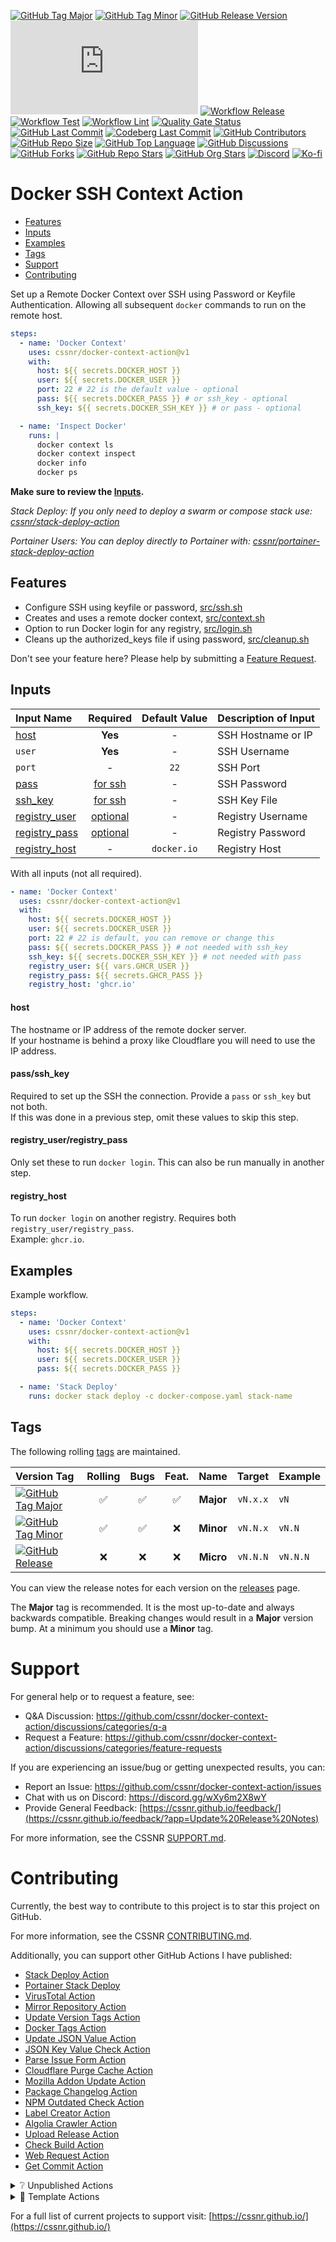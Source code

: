 [![GitHub Tag Major](https://img.shields.io/github/v/tag/cssnr/docker-context-action?sort=semver&filter=!v*.*&logo=git&logoColor=white&labelColor=585858&label=%20)](https://github.com/cssnr/docker-context-action/tags)
[![GitHub Tag Minor](https://img.shields.io/github/v/tag/cssnr/docker-context-action?sort=semver&filter=!v*.*.*&logo=git&logoColor=white&labelColor=585858&label=%20)](https://github.com/cssnr/docker-context-action/releases)
[![GitHub Release Version](https://img.shields.io/github/v/release/cssnr/docker-context-action?logo=git&logoColor=white&labelColor=585858&label=%20)](https://github.com/cssnr/docker-context-action/releases/latest)
[![GitHub Dist Size](https://img.shields.io/github/size/cssnr/docker-context-action/dist%2Findex.js?logo=bookstack&logoColor=white&label=dist%20size)](https://github.com/cssnr/docker-context-action/blob/master/src)
[![Workflow Release](https://img.shields.io/github/actions/workflow/status/cssnr/docker-context-action/release.yaml?logo=cachet&label=release)](https://github.com/cssnr/docker-context-action/actions/workflows/release.yaml)
[![Workflow Test](https://img.shields.io/github/actions/workflow/status/cssnr/docker-context-action/test.yaml?logo=cachet&label=test)](https://github.com/cssnr/docker-context-action/actions/workflows/test.yaml)
[![Workflow Lint](https://img.shields.io/github/actions/workflow/status/cssnr/docker-context-action/lint.yaml?logo=cachet&label=lint)](https://github.com/cssnr/docker-context-action/actions/workflows/lint.yaml)
[![Quality Gate Status](https://sonarcloud.io/api/project_badges/measure?project=cssnr_docker-context-action&metric=alert_status)](https://sonarcloud.io/summary/new_code?id=cssnr_docker-context-action)
[![GitHub Last Commit](https://img.shields.io/github/last-commit/cssnr/docker-context-action?logo=github&label=updated)](https://github.com/cssnr/docker-context-action/pulse)
[![Codeberg Last Commit](https://img.shields.io/gitea/last-commit/cssnr/docker-context-action/master?gitea_url=https%3A%2F%2Fcodeberg.org%2F&logo=codeberg&logoColor=white&label=updated)](https://codeberg.org/cssnr/docker-context-action)
[![GitHub Contributors](https://img.shields.io/github/contributors/cssnr/docker-context-action?logo=github)](https://github.com/cssnr/docker-context-action/graphs/contributors)
[![GitHub Repo Size](https://img.shields.io/github/repo-size/cssnr/docker-context-action?logo=bookstack&logoColor=white&label=repo%20size)](https://github.com/cssnr/docker-context-action?tab=readme-ov-file#readme)
[![GitHub Top Language](https://img.shields.io/github/languages/top/cssnr/docker-context-action?logo=sharp&logoColor=white)](https://github.com/cssnr/docker-context-action)
[![GitHub Discussions](https://img.shields.io/github/discussions/cssnr/docker-context-action?logo=github)](https://github.com/cssnr/docker-context-action/discussions)
[![GitHub Forks](https://img.shields.io/github/forks/cssnr/docker-context-action?style=flat&logo=github)](https://github.com/cssnr/docker-context-action/forks)
[![GitHub Repo Stars](https://img.shields.io/github/stars/cssnr/docker-context-action?style=flat&logo=github)](https://github.com/cssnr/docker-context-action/stargazers)
[![GitHub Org Stars](https://img.shields.io/github/stars/cssnr?style=flat&logo=github&label=org%20stars)](https://cssnr.github.io/)
[![Discord](https://img.shields.io/discord/899171661457293343?logo=discord&logoColor=white&label=discord&color=7289da)](https://discord.gg/wXy6m2X8wY)
[![Ko-fi](https://img.shields.io/badge/Ko--fi-72a5f2?logo=kofi&label=support)](https://ko-fi.com/cssnr)

# Docker SSH Context Action

- [Features](#Features)
- [Inputs](#Inputs)
- [Examples](#Examples)
- [Tags](#Tags)
- [Support](#Support)
- [Contributing](#Contributing)

Set up a Remote Docker Context over SSH using Password or Keyfile Authentication.
Allowing all subsequent `docker` commands to run on the remote host.

```yaml
steps:
  - name: 'Docker Context'
    uses: cssnr/docker-context-action@v1
    with:
      host: ${{ secrets.DOCKER_HOST }}
      user: ${{ secrets.DOCKER_USER }}
      port: 22 # 22 is the default value - optional
      pass: ${{ secrets.DOCKER_PASS }} # or ssh_key - optional
      ssh_key: ${{ secrets.DOCKER_SSH_KEY }} # or pass - optional

  - name: 'Inspect Docker'
    runs: |
      docker context ls
      docker context inspect
      docker info
      docker ps
```

**Make sure to review the [Inputs](#inputs).**

_Stack Deploy: If you only need to deploy a swarm or compose stack use: [cssnr/stack-deploy-action](https://github.com/cssnr/stack-deploy-action)_

_Portainer Users: You can deploy directly to Portainer with: [cssnr/portainer-stack-deploy-action](https://github.com/cssnr/portainer-stack-deploy-action)_

## Features

- Configure SSH using keyfile or password, [src/ssh.sh](src/ssh.sh)
- Creates and uses a remote docker context, [src/context.sh](src/context.sh)
- Option to run Docker login for any registry, [src/login.sh](src/login.sh)
- Cleans up the authorized_keys file if using password, [src/cleanup.sh](src/cleanup.sh)

Don't see your feature here? Please help by submitting a [Feature Request](https://github.com/cssnr/docker-context-action/discussions/categories/feature-requests).

## Inputs

| Input&nbsp;Name                              |                Required                 | Default&nbsp;Value | Description&nbsp;of&nbsp;Input |
| :------------------------------------------- | :-------------------------------------: | :----------------: | :----------------------------- |
| [host](#host)                                |                 **Yes**                 |         -          | SSH Hostname or IP             |
| `user`                                       |                 **Yes**                 |         -          | SSH Username                   |
| `port`                                       |                    -                    |        `22`        | SSH Port                       |
| [pass](#passssh_key)                         |         [for ssh](#passssh_key)         |         -          | SSH Password                   |
| [ssh_key](#passssh_key)                      |         [for ssh](#passssh_key)         |         -          | SSH Key File                   |
| [registry_user](#registry_userregistry_pass) | [optional](#registry_userregistry_pass) |         -          | Registry Username              |
| [registry_pass](#registry_userregistry_pass) | [optional](#registry_userregistry_pass) |         -          | Registry Password              |
| [registry_host](#registry_host)              |                    -                    |    `docker.io`     | Registry Host                  |

With all inputs (not all required).

```yaml
- name: 'Docker Context'
  uses: cssnr/docker-context-action@v1
  with:
    host: ${{ secrets.DOCKER_HOST }}
    user: ${{ secrets.DOCKER_USER }}
    port: 22 # 22 is default, you can remove or change this
    pass: ${{ secrets.DOCKER_PASS }} # not needed with ssh_key
    ssh_key: ${{ secrets.DOCKER_SSH_KEY }} # not needed with pass
    registry_user: ${{ vars.GHCR_USER }}
    registry_pass: ${{ secrets.GHCR_PASS }}
    registry_host: 'ghcr.io'
```

#### host

The hostname or IP address of the remote docker server.  
If your hostname is behind a proxy like Cloudflare you will need to use the IP address.

#### pass/ssh_key

Required to set up the SSH the connection. Provide a `pass` or `ssh_key` but not both.  
If this was done in a previous step, omit these values to skip this step.

#### registry_user/registry_pass

Only set these to run `docker login`. This can also be run manually in another step.

#### registry_host

To run `docker login` on another registry. Requires both `registry_user/registry_pass`.  
Example: `ghcr.io`.

## Examples

Example workflow.

```yaml
steps:
  - name: 'Docker Context'
    uses: cssnr/docker-context-action@v1
    with:
      host: ${{ secrets.DOCKER_HOST }}
      user: ${{ secrets.DOCKER_USER }}
      pass: ${{ secrets.DOCKER_PASS }}

  - name: 'Stack Deploy'
    runs: docker stack deploy -c docker-compose.yaml stack-name
```

## Tags

The following rolling [tags](https://github.com/cssnr/docker-context-action/tags) are maintained.

| Version&nbsp;Tag                                                                                                                                                                                                           | Rolling | Bugs | Feat. |   Name    |  Target  | Example  |
| :------------------------------------------------------------------------------------------------------------------------------------------------------------------------------------------------------------------------- | :-----: | :--: | :---: | :-------: | :------: | :------- |
| [![GitHub Tag Major](https://img.shields.io/github/v/tag/cssnr/docker-context-action?sort=semver&filter=!v*.*&style=for-the-badge&label=%20&color=44cc10)](https://github.com/cssnr/docker-context-action/releases/latest) |   ✅    |  ✅  |  ✅   | **Major** | `vN.x.x` | `vN`     |
| [![GitHub Tag Minor](https://img.shields.io/github/v/tag/cssnr/docker-context-action?sort=semver&filter=!v*.*.*&style=for-the-badge&label=%20&color=blue)](https://github.com/cssnr/docker-context-action/releases/latest) |   ✅    |  ✅  |  ❌   | **Minor** | `vN.N.x` | `vN.N`   |
| [![GitHub Release](https://img.shields.io/github/v/release/cssnr/docker-context-action?style=for-the-badge&label=%20&color=red)](https://github.com/cssnr/docker-context-action/releases/latest)                           |   ❌    |  ❌  |  ❌   | **Micro** | `vN.N.N` | `vN.N.N` |

You can view the release notes for each version on the [releases](https://github.com/cssnr/docker-context-action/releases) page.

The **Major** tag is recommended. It is the most up-to-date and always backwards compatible.
Breaking changes would result in a **Major** version bump. At a minimum you should use a **Minor** tag.

# Support

For general help or to request a feature, see:

- Q&A Discussion: https://github.com/cssnr/docker-context-action/discussions/categories/q-a
- Request a Feature: https://github.com/cssnr/docker-context-action/discussions/categories/feature-requests

If you are experiencing an issue/bug or getting unexpected results, you can:

- Report an Issue: https://github.com/cssnr/docker-context-action/issues
- Chat with us on Discord: https://discord.gg/wXy6m2X8wY
- Provide General Feedback: [https://cssnr.github.io/feedback/](https://cssnr.github.io/feedback/?app=Update%20Release%20Notes)

For more information, see the CSSNR [SUPPORT.md](https://github.com/cssnr/.github/blob/master/.github/SUPPORT.md#support).

# Contributing

Currently, the best way to contribute to this project is to star this project on GitHub.

For more information, see the CSSNR [CONTRIBUTING.md](https://github.com/cssnr/.github/blob/master/.github/CONTRIBUTING.md#contributing).

Additionally, you can support other GitHub Actions I have published:

- [Stack Deploy Action](https://github.com/cssnr/stack-deploy-action?tab=readme-ov-file#readme)
- [Portainer Stack Deploy](https://github.com/cssnr/portainer-stack-deploy-action?tab=readme-ov-file#readme)
- [VirusTotal Action](https://github.com/cssnr/virustotal-action?tab=readme-ov-file#readme)
- [Mirror Repository Action](https://github.com/cssnr/mirror-repository-action?tab=readme-ov-file#readme)
- [Update Version Tags Action](https://github.com/cssnr/update-version-tags-action?tab=readme-ov-file#readme)
- [Docker Tags Action](https://github.com/cssnr/docker-tags-action?tab=readme-ov-file#readme)
- [Update JSON Value Action](https://github.com/cssnr/update-json-value-action?tab=readme-ov-file#readme)
- [JSON Key Value Check Action](https://github.com/cssnr/json-key-value-check-action?tab=readme-ov-file#readme)
- [Parse Issue Form Action](https://github.com/cssnr/parse-issue-form-action?tab=readme-ov-file#readme)
- [Cloudflare Purge Cache Action](https://github.com/cssnr/cloudflare-purge-cache-action?tab=readme-ov-file#readme)
- [Mozilla Addon Update Action](https://github.com/cssnr/mozilla-addon-update-action?tab=readme-ov-file#readme)
- [Package Changelog Action](https://github.com/cssnr/package-changelog-action?tab=readme-ov-file#readme)
- [NPM Outdated Check Action](https://github.com/cssnr/npm-outdated-action?tab=readme-ov-file#readme)
- [Label Creator Action](https://github.com/cssnr/label-creator-action?tab=readme-ov-file#readme)
- [Algolia Crawler Action](https://github.com/cssnr/algolia-crawler-action?tab=readme-ov-file#readme)
- [Upload Release Action](https://github.com/cssnr/upload-release-action?tab=readme-ov-file#readme)
- [Check Build Action](https://github.com/cssnr/check-build-action?tab=readme-ov-file#readme)
- [Web Request Action](https://github.com/cssnr/web-request-action?tab=readme-ov-file#readme)
- [Get Commit Action](https://github.com/cssnr/get-commit-action?tab=readme-ov-file#readme)

<details><summary>❔ Unpublished Actions</summary>

These actions are not published on the Marketplace, but may be useful.

- [cssnr/draft-release-action](https://github.com/cssnr/draft-release-action?tab=readme-ov-file#readme) - Keep a draft release ready to publish.
- [cssnr/env-json-action](https://github.com/cssnr/env-json-action?tab=readme-ov-file#readme) - Convert env file to json or vice versa.
- [cssnr/push-artifacts-action](https://github.com/cssnr/push-artifacts-action?tab=readme-ov-file#readme) - Sync files to a remote host with rsync.
- [smashedr/update-release-notes-action](https://github.com/smashedr/update-release-notes-action?tab=readme-ov-file#readme) - Update release notes.
- [smashedr/combine-release-notes-action](https://github.com/smashedr/combine-release-notes-action?tab=readme-ov-file#readme) - Combine release notes.

---

</details>

<details><summary>📝 Template Actions</summary>

These are basic action templates that I use for creating new actions.

- [js-test-action](https://github.com/smashedr/js-test-action?tab=readme-ov-file#readme) - JavaScript
- [py-test-action](https://github.com/smashedr/py-test-action?tab=readme-ov-file#readme) - Python
- [ts-test-action](https://github.com/smashedr/ts-test-action?tab=readme-ov-file#readme) - TypeScript
- [docker-test-action](https://github.com/smashedr/docker-test-action?tab=readme-ov-file#readme) - Docker Image

Note: The `docker-test-action` builds, runs and pushes images to [GitHub Container Registry](https://docs.github.com/en/packages/working-with-a-github-packages-registry/working-with-the-container-registry).

---

</details>

For a full list of current projects to support visit: [https://cssnr.github.io/](https://cssnr.github.io/)
